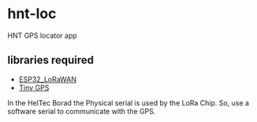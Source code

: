 # hnt-loc
HNT GPS locator app


## libraries required
- [ESP32_LoRaWAN](https://github.com/HelTecAutomation/ESP32_LoRaWAN)
- [Tiny GPS](https://github.com/neosarchizo/TinyGPS)

In the HelTec Borad the Physical serial is used by the LoRa Chip.
So, use a software serial to communicate with the GPS.